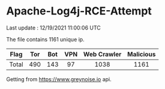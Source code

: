 
# Apache-Log4j-RCE-Attempt

Last update : 12/19/2021 11:00:06 UTC

The file contains 1161 unique ip.

| Flag | Tor | Bot | VPN | Web Crawler | Malicious |
| :-:  | :-: | :-: | :-: | :-:         | :-:       |
| Total| 490  | 143  | 97  | 1038          | 1161        |

Getting from https://www.greynoise.io api.